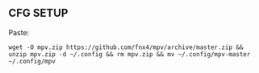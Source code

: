 CFG SETUP
---------

Paste:

    wget -O mpv.zip https://github.com/fnx4/mpv/archive/master.zip && unzip mpv.zip -d ~/.config && rm mpv.zip && mv ~/.config/mpv-master ~/.config/mpv

